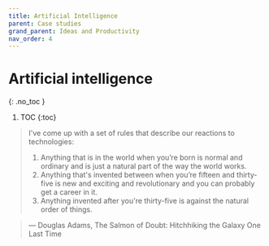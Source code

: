 ```yaml
---
title: Artificial Intelligence
parent: Case studies
grand_parent: Ideas and Productivity
nav_order: 4
---
```


# Artificial intelligence
{: .no_toc }

1. TOC 
{:toc}

> I've come up with a set of rules that describe our reactions to technologies:
>
> 1. Anything that is in the world when you’re born is normal and ordinary and is just a natural part of the way the world works.
> 2. Anything that's invented between when you’re fifteen and thirty-five is new and exciting and revolutionary and you can probably get a career in it.
> 3. Anything invented after you're thirty-five is against the natural order of things.

> ― Douglas Adams, The Salmon of Doubt: Hitchhiking the Galaxy One Last Time

